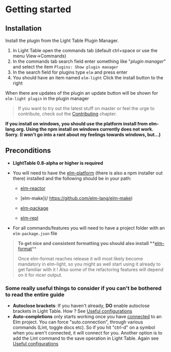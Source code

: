 # Getting started

## Installation

Install the plugin from the Light Table Plugin Manager.

1. In Light Table open the commands tab \(default ctrl+space or use the menu View-&gt;Commands\)
2. In the commands tab search field enter something like "_plugin manager_" and select the item `Plugins: Show plugin manager`
3. In the search field for plugins type `elm` and press enter
4. You should have an item named `elm-light` Click the install button to the right

When there are updates of the plugin an update button will be shown for `elm-light plugin` in the plugin manager

> If you want to try out the latest stuff on master or feel the urge to contribute, check out the [Contributing](/contributing.md) chapter.



**If you install on windows, you should use the platform install from elm-lang.org. Using the npm install on windows currently does not work. Sorry. \(I won't go into a rant about my feelings towards windows, but...\)**

## Preconditions

* **LIghtTable 0.8-alpha or higher is required**

* You will need to have the [elm-platform](http://elm-lang.org/install) \(there is also a npm installer out there\) installed and the following should be in your path:

  * [elm-reactor](https://github.com/elm-lang/elm-reactor)

  * [elm-make](/ https://github.com/elm-lang/elm-make)

  * [elm-package](https://github.com/elm-lang/elm-package)

  * [elm-repl](https://github.com/elm-lang/elm-repl)



* For all commands\/features you will need to have a project folder with an `elm-package.json` file

> **To get nice and consistent formatting you should also install \*\***[elm-format](https://github.com/avh4/elm-format)\*\*
> 
> Once elm-format reaches release it will most likely become mandatory in elm-light, so you might as well start using it already to get familiar with it ! Also some of the refactoring features will depend on it for nicer output.

### Some really useful things to consider if you can't be bothered to read the entire guide

* **Autoclose brackets**: If you haven't already, **DO** enable autoclose brackets in Light Table. How ? See  [Useful configurations](/Reference#useful-configurations)
* **Auto-completions** only starts working once you have [connected](/elm-client-overview.md) to an Elm project. You can force "suto.connection", through various commands \(Lint, toggle docs etc\). So if you hit "ctrl-d" on a symbol when you aren't connected, it will connect for you. Another option is to add the Lint command to the save operation in Light Table. Again see [Useful configurations](/Reference#useful-configurations)

